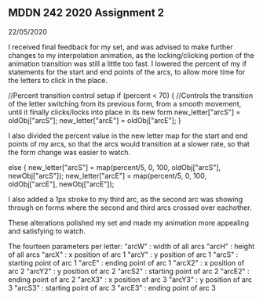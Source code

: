 ## MDDN 242 2020 Assignment 2
22/05/2020

I received final feedback for my set, and was advised to make further changes to my interpolation animation, as the locking/clicking portion of the animation transition was still a little too fast. I lowered the percent of my if statements for the start and end points of the arcs, to allow more time for the letters to click in the place.

//Percent transition control setup
if (percent < 70) { //Controls the transition of the letter switching from its previous form, from a smooth movement, until it finally clicks/locks into place in its new form
  new_letter["arcS"] = oldObj["arcS"];
  new_letter["arcE"] = oldObj["arcE"];
}

I also divided the percent value in the new letter map for the start and end points of my arcs, so that the arcs would transition at a slower rate, so that the form change was easier to watch.

else {
  new_letter["arcS"] = map(percent/5, 0, 100, oldObj["arcS"], newObj["arcS"]);
  new_letter["arcE"] = map(percent/5, 0, 100, oldObj["arcE"], newObj["arcE"]);

I also added a 1px stroke to my third arc, as the second arc was showing through on forms where the second and third arcs crossed over eachother. 

These alterations polished my set and made my animation more appealing and satisfying to watch.  

The fourteen parameters per letter:
"arcW" : width of all arcs
"arcH" : height of all arcs
"arcX" : x position of arc 1
"arcY" : y position of arc 1
"arcS" : starting point of arc 1
"arcE" : ending point of arc 1
"arcX2" : x position of arc 2
"arcY2" : y position of arc 2
"arcS2" : starting point of arc 2
"arcE2" : ending point of arc 2
"arcX3" : x position of arc 3
"arcY3" : y position of arc 3
"arcS3" : starting point of arc 3
"arcE3" : ending point of arc 3
